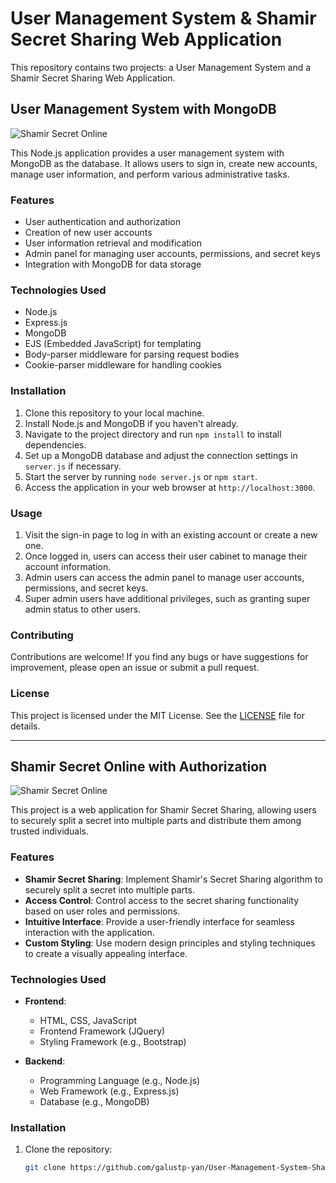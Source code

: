 # User Management System & Shamir Secret Sharing Web Application

This repository contains two projects: a User Management System and a Shamir Secret Sharing Web Application.

## User Management System with MongoDB
![Shamir Secret Online](./public/images/hashing-algorithm-1.png)

This Node.js application provides a user management system with MongoDB as the database. It allows users to sign in, create new accounts, manage user information, and perform various administrative tasks.

### Features

- User authentication and authorization
- Creation of new user accounts
- User information retrieval and modification
- Admin panel for managing user accounts, permissions, and secret keys
- Integration with MongoDB for data storage

### Technologies Used

- Node.js
- Express.js
- MongoDB
- EJS (Embedded JavaScript) for templating
- Body-parser middleware for parsing request bodies
- Cookie-parser middleware for handling cookies

### Installation

1. Clone this repository to your local machine.
2. Install Node.js and MongoDB if you haven't already.
3. Navigate to the project directory and run `npm install` to install dependencies.
4. Set up a MongoDB database and adjust the connection settings in `server.js` if necessary.
5. Start the server by running `node server.js` or `npm start`.
6. Access the application in your web browser at `http://localhost:3000`.

### Usage

1. Visit the sign-in page to log in with an existing account or create a new one.
2. Once logged in, users can access their user cabinet to manage their account information.
3. Admin users can access the admin panel to manage user accounts, permissions, and secret keys.
4. Super admin users have additional privileges, such as granting super admin status to other users.

### Contributing

Contributions are welcome! If you find any bugs or have suggestions for improvement, please open an issue or submit a pull request.

### License

This project is licensed under the MIT License. See the [LICENSE](LICENSE) file for details.

---

## Shamir Secret Online with Authorization
![Shamir Secret Online](./public/images/img.png)

This project is a web application for Shamir Secret Sharing, allowing users to securely split a secret into multiple parts and distribute them among trusted individuals.

### Features

- **Shamir Secret Sharing**: Implement Shamir's Secret Sharing algorithm to securely split a secret into multiple parts.
- **Access Control**: Control access to the secret sharing functionality based on user roles and permissions.
- **Intuitive Interface**: Provide a user-friendly interface for seamless interaction with the application.
- **Custom Styling**: Use modern design principles and styling techniques to create a visually appealing interface.

### Technologies Used

- **Frontend**:
  - HTML, CSS, JavaScript
  - Frontend Framework (JQuery)
  - Styling Framework (e.g., Bootstrap)

- **Backend**:
  - Programming Language (e.g., Node.js)
  - Web Framework (e.g., Express.js)
  - Database (e.g., MongoDB)

### Installation

1. Clone the repository:

   ```bash
   git clone https://github.com/galustp-yan/User-Management-System-Shamir-Secret-Sharing-Web-Application.git
